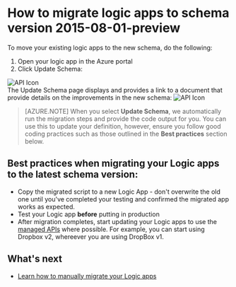 <properties
	pageTitle="How to migrate logic apps to schema version 2015-08-01-preview | Microsoft Azure App Service"
	description="You can easily migrate your logic apps to the latest schema version. Just follow these steps."
	services="logic-apps"
	documentationCenter=""
	authors="MSFTMAN"
	manager="erikre"
	editor=""
    tags="connectors"/>

<tags
	ms.service="logic-apps"
	ms.workload="integration"
	ms.tgt_pltfrm="na"
	ms.devlang="na"
	ms.topic="get-started-article"
	ms.date="08/23/2016"
	ms.author="deonhe"/>

# How to migrate logic apps to schema version 2015-08-01-preview

To move your existing logic apps to the new schema, do the following:  
1. Open your logic app in the Azure portal  
2. Click Update Schema:

 ![API Icon][step1]   
The Update Schema page displays and provides a link to a document that provide details on the improvements in the new schema:
 ![API Icon][step2]

>[AZURE.NOTE] When you select **Update Schema**, we automatically run the migration steps and provide the code output for you. You can use this to update your definition, however, ensure you follow good coding practices such as those outlined in the **Best practices** section below.

## Best practices when migrating your Logic apps to the latest schema version:  

- Copy the migrated script to a new Logic App - don't overwrite the old one until you've completed your testing and confirmed the migrated app works as expected.
- Test your Logic app **before** putting in production
- After migration completes, start updating your Logic apps to use the [managed APIs](./apis-list.md) where possible. For example, you can start using Dropbox v2, whereever you are using DropBox v1.


## What's next
-  [Learn how to manually migrate your Logic apps](../app-service-logic/app-service-logic-schema-2015-08-01.md)


<!--Icon references-->
[step1]: ./media/connectors-schema-migration/migrateschema1.png
[step2]: ./media/connectors-schema-migration/migrateschema2.png






